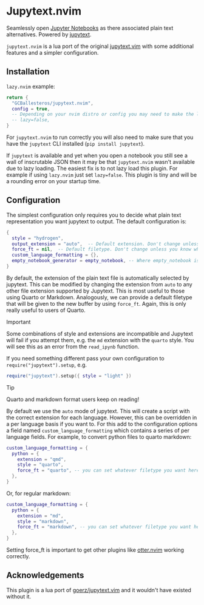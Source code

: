 # Jupytext.nvim

Seamlessly open [Jupyter Notebooks](http://jupyter.org) as there associated
plain text alternatives. Powered by [jupytext](https://www.github.com/mwouts/jupytext).

`jupytext.nvim` is a lua port of the original
[jupytext.vim](https://www.github.com/goerz/jupytext.vim) with some additional
features and a simpler configuration.

## Installation

`lazy.nvim` example:

```lua
return {
  "GCBallesteros/jupytext.nvim",
  config = true,
  -- Depending on your nvim distro or config you may need to make the loading not lazy
  -- lazy=false,
}
```

For `jupytext.nvim` to run correctly you will also need to make sure that you
have the `jupytext` CLI installed (`pip install jupytext`).

If `jupytext` is available and yet when you open a notebook you still see a wall
of inscrutable JSON then it may be that `jupytext.nvim` wasn't available due
to lazy loading. The easiest fix is to not lazy load this plugin. For example
if using `lazy.nvim` just set `lazy=false`. This plugin is tiny and will be a
rounding error on your startup time.

## Configuration

The simplest configuration only requires you to decide what plain text
representation you want jupytext to output. The default configuration is:

```lua
{
  style = "hydrogen",
  output_extension = "auto",  -- Default extension. Don't change unless you know what you are doing
  force_ft = nil,  -- Default filetype. Don't change unless you know what you are doing
  custom_language_formatting = {},
  empty_notebook_generator = empty_notebook, -- Where empty_notebook is a function that returns the json representation of an empty notebook.
}
```

By default, the extension of the plain text file is automatically selected by
jupytext. This can be modified by changing the extension from `auto` to any
other file extension supported by Jupytext. This is most useful to those using
Quarto or Markdown. Analogously, we can provide a default filetype that will be
given to the new buffer by using `force_ft`. Again, this is only really useful
to users of Quarto.

> [!IMPORTANT]
> Some combinations of style and extensions are incompatible and Jupytext will
> fail if you attempt them, e.g. the `md` extension with the `quarto` style.
> You will see this as an error from the `read_ipynb` function.

If you need something different pass your own configuration to
`require("jupytext").setup`, e.g.

```lua
require("jupytext").setup({ style = "light" })
```

> [!TIP]
> Quarto and markdown format users keep on reading!

By default we use the `auto` mode of jupytext. This will create a script with
the correct extension for each language. However, this can be overridden in a
per language basis if you want to. For this add to the configuration options a
field named `custom_language_formatting` which contains a series of per
language fields. For example, to convert python files to quarto markdown:

```lua
custom_language_formatting = {
  python = {
    extension = "qmd",
    style = "quarto",
    force_ft = "quarto", -- you can set whatever filetype you want here
  },
}
```

Or, for regular markdown:

```lua
custom_language_formatting = {
  python = {
    extension = "md",
    style = "markdown",
    force_ft = "markdown", -- you can set whatever filetype you want here
  },
}
```

Setting force_ft is important to get other plugins like
[otter.nvim](https://github.com/jmbuhr/otter.nvim) working correctly.

## Acknowledgements

This plugin is a lua port of [goerz/jupytext.vim](https://www.github.com/goerz/jupytext.vim) and it wouldn't have existed without it.
